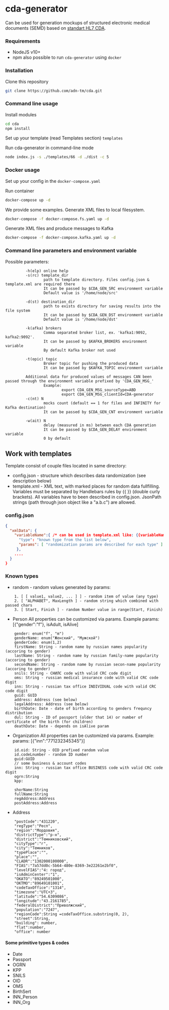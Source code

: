 # cda-generator 
Can be used for generation mockups of structured electronic medical documents (SEMD) based on [standart HL7 CDA](http://www.hl7.org/implement/standards/product_brief.cfm?product_id=496).

### Requirements
* NodeJS v10+ 
* npm 
also possible to run `cda-generator` using `docker`

### Installation
Clone this repository
``` bash
git clone https://github.com/adn-tm/cda.git
```

### Command line usage
Install modules
``` bash
cd cda
npm install
```
Set up your template (read Templates section)
`templates`  

Run cda-generator in command-line mode 
``` bash
node index.js -s ./templates/66 -d ./dist -c 5
```
### Docker usage
Set up your config in the `docker-compose.yaml`

Run container
``` bash
docker-compose up -d
```
We provide some examples.
Generate XML files to local filesystem.
``` bash
docker-compose -f docker-compose.fs.yaml up -d 
```
Generate XML files and produce messages to Kafka
``` bash
docker-compose -f docker-compose.kafka.yaml up -d 
```

### Command line parameters and environment variable 
Possible parameters:
````
         -h(elp) online help 
         -s(rc) template_dir
                 path to template directory. Files config.json & template.xml are required there
                 It can be passed by $CDA_GEN_SRC environment variable
                 Default value is '/home/node/src'

         -d(st) destination_dir
                 path to exists directory for saving results into the file system
                 It can be passed by $CDA_GEN_DST environment variable
                 Default value is '/home/node/dst'

         -k(afka) brokers
                 Comma separated broker list, ex. 'kafka1:9092, kafka2:9092'.
                 It can be passed by $KAFKA_BROKERS environment variable
                 By default Kafka broker not used

         -t(opic) topic
                 Broker topic for pushing the produced data
                 It can be passed by $KAFKA_TOPIC environment variable

         Additional data for produced values of messages CAN been passed through the environment variable prefixed by 'CDA_GEN_MSG_'
                 Example:
                         export CDA_GEN_MSG_sourceType=ABD
                         export CDA_GEN_MSG_clientId=CDA-generator
         -c(nt) N
                 mocks count (default == 1 for files and INFINITY for Kafka destination)
                 It can be passed by $CDA_GEN_CNT environment variable

         -w(ait) N
                 delay (measured in ms) between each CDA generation
                 It can be passed by $CDA_GEN_DELAY environment variable
                 0 by default
````
## Work with templates
Template consist of couple files located in same directory:
- config.json - structure which describes data randomization (see description below)
- template.xml - XML text, with marked places for random data fullfilling. Variables must be separated by Handlebars rules by {{ }} (double curly brackets). All variables have to
been described in config.json. JsonPath strings (path through json object like a "a.b.c") are allowed.

### config.json

```json
{
  "xmlData": {
    "variableName":{ /* can be used in template.xml like: {{variableName.propertyName}} */
      "type": "known type from the list below",
      "params": [ "randomization params are described for each type" ]    
     }, 
    ....
  }
}
```

### Known types
- random - random values generated by params:
```
    1. [ [ value1, value2, ... ] ] - random item of value (any type)
    2. [ "ALPHABET", MaxLength ] - random string which combined with passed chars
    3. [ Start, Finish ] - random Number value in range(Start, Finish)
```
 
- Person
  All properties can be customized via params.
  Example params: [{"gender":"f"}, isAdult, isAlive]

```
    gender: enum("f", "m")
    genderName: enum("Женский", "Мужской")
    genderCode: enum(1,2)
    firstName: String - random name by russian names popularity (accoring to gender)
    lastName: String - random name by russian family-name popularity (accoring to gender)
    secondName: String - random name by russian secon-name popularity (accoring to gender)
    snils: String - СНИЛС code with valid CRC code digit
    oms: String - russian medical insurance code with valid CRC code digit
    inn: String - russian tax office INDIVIDUAL code with valid CRC code digit
    guid: GUID
    address: Address (see below)
    legalAddress: Address (see below)
    birthDate: Date - date of birth according to genders frequncy distribution
    dul: String - ID of passport (older that 14) or number of certificate of the birth (for children)
    deathDate: Date - depends on isAlive param
```

- Organization
All properties can be customized via params.
Example: params: [{"inn":"771232345345"}]
```
    id.oid: String - OID prefixed random value
    id.codeLnumber - random ID number
    guid:GUID
    // some business & account codes
    inn: String - russian tax office BUSINESS code with valid CRC code digit
    ogrn:String
    kpp:
    
    shorName:String
    fullName:String
    regAddress:Address
    postAddress:Address
```

- Address
```
    "postCode":"431220",
    "regType":"Респ",
    "region":"Мордовия",
    "districtType":"р-н",
    "district":"Темниковский",
    "cityType":"г",
    "city":"Темников",
    "typePlace":"",
    "place":"",
    "CLADR":"1302000100000",
    "FIAS":"7a57dd0c-5b64-480e-8369-3e22261e2bf0",
    "levelFIAS":"4: город",
    "isAdminCenter":"1",
    "OKATO":"89249501000",
    "OKTMO":"89649101001",
    "codeTaxOffice":"1314",
    "timezone":"UTC+3",
    "latitude":"54.6309086",
    "longitude":"43.2161785",
    "federalDistrict":"Приволжский",
    "population":"7247",
    "regionCode":String =codeTaxOffice.substring(0, 2),
    "street":String,
    "building": number,
    "flat":number,
    "office": number
```
#### Some primitive types & codes 
- Date
- Passport
- OGRN
- KPP
- SNILS
- OID
- OMS
- BirthSert
- INN_Person
- INN_Org
